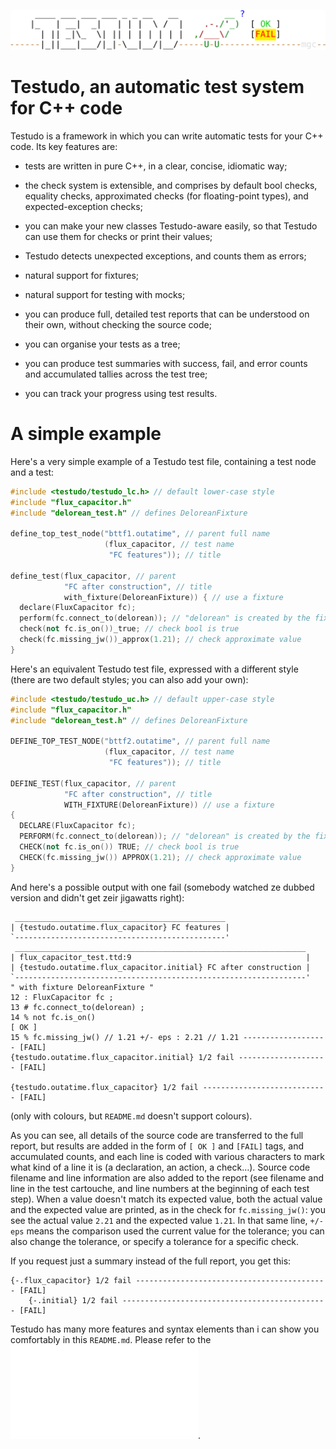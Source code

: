 ![logo](/doc/ascii_logo.png)

# Testudo, an automatic test system for C++ code

Testudo is a framework in which you can write automatic tests for your C++
code.  Its key features are:

- tests are written in pure C++, in a clear, concise, idiomatic way;

- the check system is extensible, and comprises by default bool checks,
  equality checks, approximated checks (for floating-point types), and
  expected-exception checks;

- you can make your new classes Testudo-aware easily, so that Testudo can use
  them for checks or print their values;

- Testudo detects unexpected exceptions, and counts them as errors;

- natural support for fixtures;

- natural support for testing with mocks;

- you can produce full, detailed test reports that can be understood on their
  own, without checking the source code;

- you can organise your tests as a tree;

- you can produce test summaries with success, fail, and error counts and
  accumulated tallies across the test tree;

- you can track your progress using test results.

# A simple example

Here's a very simple example of a Testudo test file, containing a test node and
a test:
```c++
#include <testudo/testudo_lc.h> // default lower-case style
#include "flux_capacitor.h"
#include "delorean_test.h" // defines DeloreanFixture

define_top_test_node("bttf1.outatime", // parent full name
                     (flux_capacitor, // test name
                      "FC features")); // title

define_test(flux_capacitor, // parent
            "FC after construction", // title
            with_fixture(DeloreanFixture)) { // use a fixture
  declare(FluxCapacitor fc);
  perform(fc.connect_to(delorean)); // "delorean" is created by the fixture
  check(not fc.is_on())_true; // check bool is true
  check(fc.missing_jw())_approx(1.21); // check approximate value
}
```

Here's an equivalent Testudo test file, expressed with a different style (there
are two default styles; you can also add your own):
```c++
#include <testudo/testudo_uc.h> // default upper-case style
#include "flux_capacitor.h"
#include "delorean_test.h" // defines DeloreanFixture

DEFINE_TOP_TEST_NODE("bttf2.outatime", // parent full name
                     (flux_capacitor, // test name
                      "FC features")); // title

DEFINE_TEST(flux_capacitor, // parent
            "FC after construction", // title
            WITH_FIXTURE(DeloreanFixture)) // use a fixture
{
  DECLARE(FluxCapacitor fc);
  PERFORM(fc.connect_to(delorean)); // "delorean" is created by the fixture
  CHECK(not fc.is_on()) TRUE; // check bool is true
  CHECK(fc.missing_jw()) APPROX(1.21); // check approximate value
}
```

And here's a possible output with one fail (somebody watched ze dubbed version
and didn't get zeir jigawatts right):
```
 _______________________________________________
| {testudo.outatime.flux_capacitor} FC features |
`-----------------------------------------------'
 _________________________________________________________________
| flux_capacitor_test.ttd:9                                       |
| {testudo.outatime.flux_capacitor.initial} FC after construction |
`-----------------------------------------------------------------'
" with fixture DeloreanFixture "
12 : FluxCapacitor fc ;
13 # fc.connect_to(delorean) ;
14 % not fc.is_on()                                                     [ OK ]
15 % fc.missing_jw() // 1.21 +/- eps : 2.21 // 1.21 ------------------- [FAIL]
{testudo.outatime.flux_capacitor.initial} 1/2 fail -------------------- [FAIL]

{testudo.outatime.flux_capacitor} 1/2 fail ---------------------------- [FAIL]
```
(only with colours, but `README.md` doesn't support colours).

As you can see, all details of the source code are transferred to the full
report, but results are added in the form of `[ OK ]` and `[FAIL]` tags, and
accumulated counts, and each line is coded with various characters to mark what
kind of a line it is (a declaration, an action, a check…).  Source code
filename and line information are also added to the report (see filename and
line in the test cartouche, and line numbers at the beginning of each test
step).  When a value doesn't match its expected value, both the actual value
and the expected value are printed, as in the check for `fc.missing_jw()`: you
see the actual value `2.21` and the expected value `1.21`.  In that same line,
`+/- eps` means the comparison used the current value for the tolerance; you
can also change the tolerance, or specify a tolerance for a specific check.

If you request just a summary instead of the full report, you get this:
```
{-.flux_capacitor} 1/2 fail ------------------------------------------- [FAIL]
    {-.initial} 1/2 fail ---------------------------------------------- [FAIL]
```

Testudo has many more features and syntax elements than i can show you
comfortably in this `README.md`.  Please refer to the
![guide](/doc/testudo.pdf).
